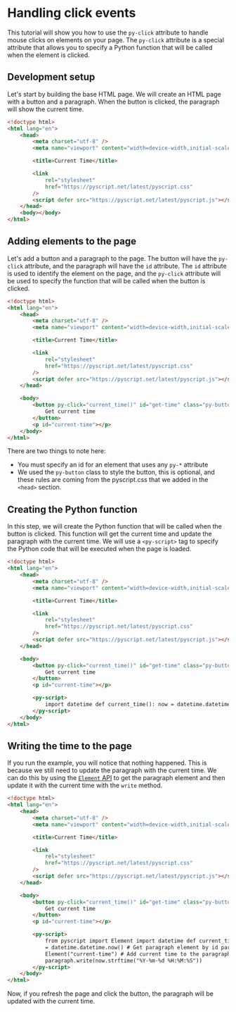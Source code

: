 # Handling click events

This tutorial will show you how to use the `py-click` attribute to handle mouse clicks on elements on your page. The `py-click` attribute is a special attribute that allows you to specify a Python function that will be called when the element is clicked.

## Development setup

Let's start by building the base HTML page. We will create an HTML page with a button and a paragraph. When the button is clicked, the paragraph will show the current time.

```html
<!doctype html>
<html lang="en">
    <head>
        <meta charset="utf-8" />
        <meta name="viewport" content="width=device-width,initial-scale=1" />

        <title>Current Time</title>

        <link
            rel="stylesheet"
            href="https://pyscript.net/latest/pyscript.css"
        />
        <script defer src="https://pyscript.net/latest/pyscript.js"></script>
    </head>
    <body></body>
</html>
```

## Adding elements to the page

Let's add a button and a paragraph to the page. The button will have the `py-click` attribute, and the paragraph will have the `id` attribute. The `id` attribute is used to identify the element on the page, and the `py-click` attribute will be used to specify the function that will be called when the button is clicked.

```html
<!doctype html>
<html lang="en">
    <head>
        <meta charset="utf-8" />
        <meta name="viewport" content="width=device-width,initial-scale=1" />

        <title>Current Time</title>

        <link
            rel="stylesheet"
            href="https://pyscript.net/latest/pyscript.css"
        />
        <script defer src="https://pyscript.net/latest/pyscript.js"></script>
    </head>

    <body>
        <button py-click="current_time()" id="get-time" class="py-button">
            Get current time
        </button>
        <p id="current-time"></p>
    </body>
</html>
```

There are two things to note here:

-   You must specify an id for an element that uses any `py-*` attribute
-   We used the `py-button` class to style the button, this is optional, and these rules are coming from the pyscript.css that we added in the `<head>` section.

## Creating the Python function

In this step, we will create the Python function that will be called when the button is clicked. This function will get the current time and update the paragraph with the current time. We will use a `<py-script>` tag to specify the Python code that will be executed when the page is loaded.

```html
<!doctype html>
<html lang="en">
    <head>
        <meta charset="utf-8" />
        <meta name="viewport" content="width=device-width,initial-scale=1" />

        <title>Current Time</title>

        <link
            rel="stylesheet"
            href="https://pyscript.net/latest/pyscript.css"
        />
        <script defer src="https://pyscript.net/latest/pyscript.js"></script>
    </head>

    <body>
        <button py-click="current_time()" id="get-time" class="py-button">
            Get current time
        </button>
        <p id="current-time"></p>

        <py-script>
            import datetime def current_time(): now = datetime.datetime.now()
        </py-script>
    </body>
</html>
```

## Writing the time to the page

If you run the example, you will notice that nothing happened. This is because we still need to update the paragraph with the current time. We can do this by using the [`Element` API](../reference/API/element.md) to get the paragraph element and then update it with the current time with the `write` method.

```html
<!doctype html>
<html lang="en">
    <head>
        <meta charset="utf-8" />
        <meta name="viewport" content="width=device-width,initial-scale=1" />

        <title>Current Time</title>

        <link
            rel="stylesheet"
            href="https://pyscript.net/latest/pyscript.css"
        />
        <script defer src="https://pyscript.net/latest/pyscript.js"></script>
    </head>

    <body>
        <button py-click="current_time()" id="get-time" class="py-button">
            Get current time
        </button>
        <p id="current-time"></p>

        <py-script>
            from pyscript import Element import datetime def current_time(): now
            = datetime.datetime.now() # Get paragraph element by id paragraph =
            Element("current-time") # Add current time to the paragraph element
            paragraph.write(now.strftime("%Y-%m-%d %H:%M:%S"))
        </py-script>
    </body>
</html>
```

Now, if you refresh the page and click the button, the paragraph will be updated with the current time.
